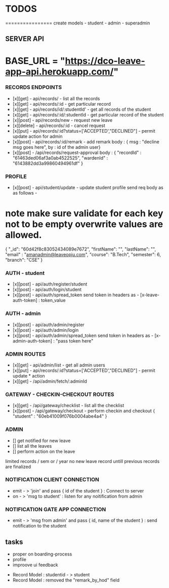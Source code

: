 # TODOS

================
create models - student - admin - superadmin

## SERVER API

# BASE_URL = "https://dco-leave-app-api.herokuapp.com/"

### RECORDS ENDPOINTS

* [x][get] - api/records/ - list all the records
* [x][get] - api/records/:id - get particular record  
* [x][get] - api/records/id/:studentId' - get all records of the student  
* [x][get] - api/records/:id/:studentId - get particular record of the student
* [x][post] - api/records/new - request new leave
* [x][delete] - api/records/:id - cancel request
* [x][put] - api/records/:id?status=['ACCEPTED',"DECLINED"] - permit update action for admin
* [x][post] - api/records/:id/remark - add remark   body : { msg : "decline msg goes here", by : id of the admin user}
* [x][post] - /api/records/request-approval 
body : {
    "recordId" : "61463ded06af3a0ab4522525",
    "wardenId" : "6143882dd3a99860494961df"
}

### PROFILE

* [x][post] - api/student/update - update student profile
send req body as as follows -

# note make sure validate for each key not to be empty overwrite values are allowed.

{
"\_id": "60d42f8c83052434089e7672",
"firstName": "",
"lastName": "",
"email" : "amanadmin@leaveopju.com",
"course": "B.Tech",
"semester": 6,
"branch": "CSE"
}

### AUTH - student

 * [x][post] - api/auth/register/student
 * [x][post] - api/auth/login/student
 * [x][post] - api/auth/spread_token
send token in headers as - [x-leave-auth-token] : token_value

### AUTH - admin

 * [x][post] - api/auth/admin/register
 * [x][post] - api/auth/admin/login
 * [x][post] - api/auth/admin/spread_token
send token in headers as - [x-admin-auth-token] : "pass token here"

### ADMIN ROUTES

* [x][get] - api/admin/list - get all admin users
* [x][put] - api/records/:id?status=['ACCEPTED',"DECLINED"] - permit update * action
* [x][get] - /api/admin/fetch/:adminId  

### GATEWAY - CHECKIN-CHECKOUT ROUTES

* [x][get] - /api/gateway/checklist - list all the checklist
* [x][post] - /api/gateway/checkout - perform checkin and checkout
{
"student" : "60eb41009f076b0004abe4a4"
}


### ADMIN

* [] get notified for new leave
* [] list all the leaves
* [] perform action on the leave

limited records / sem or / year
no new leave record untill previous records are finalized

### NOTIFICATION CLIENT CONNECTION

* emit - > 'join' and pass { id of the student } : Connect to server
* on - > 'msg to student' : listen for any noitification from admin

### NOTIFICATION GATE APP CONNECTION

* emit - > 'msg from admin' and pass { id, name of the student } : send notification to the student



## tasks

* proper on boarding-process
* profile
* improove ui feedback

<!--  changes made -->
- Record Model :  studentid - > student
- Record Model :  removed the "remark_by_hod" field

